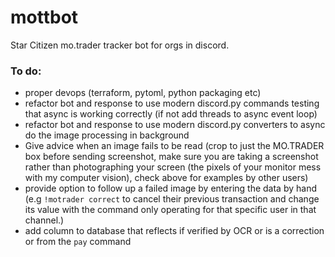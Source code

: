 # mottbot

Star Citizen mo.trader tracker bot for orgs in discord.

### To do:

  * proper devops (terraform, pytoml, python packaging etc)
  * refactor bot and response to use modern discord.py commands testing that async is working correctly (if not add threads to async event loop)
  * refactor bot and response to use modern discord.py converters to async do the image processing in background 
  * Give advice when an image fails to be read (crop to just the MO.TRADER box before sending screenshot, make sure you are taking a screenshot rather than photographing your screen (the pixels of your monitor mess with my computer vision), check above for examples by other users)
  * provide option to follow up a failed image by entering the data by hand (e.g `!motrader correct` to cancel their previous transaction and change its value with the command only operating for that specific user in that channel.)
  * add column to database that reflects if verified by OCR or is a correction or from the `pay` command

